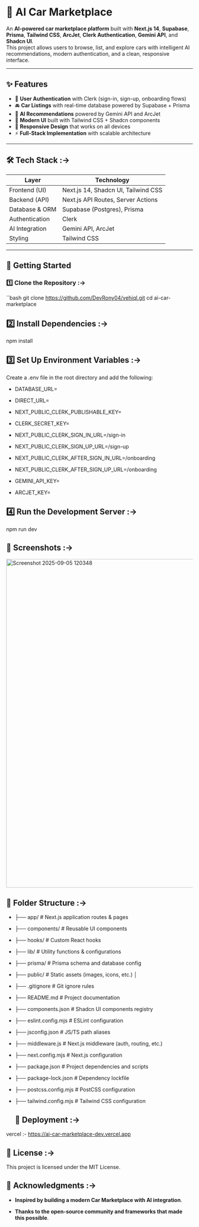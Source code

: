 # 🚗 AI Car Marketplace

An **AI-powered car marketplace platform** built with **Next.js 14**, **Supabase**, **Prisma**, **Tailwind CSS**, **ArcJet**, **Clerk Authentication**, **Gemini API**, and **Shadcn UI**.  
This project allows users to browse, list, and explore cars with intelligent AI recommendations, modern authentication, and a clean, responsive interface.

---

## ✨ Features

- 🔑 **User Authentication** with Clerk (sign-in, sign-up, onboarding flows)
- 🚘 **Car Listings** with real-time database powered by Supabase + Prisma
- 🤖 **AI Recommendations** powered by Gemini API and ArcJet
- 🎨 **Modern UI** built with Tailwind CSS + Shadcn components
- 📱 **Responsive Design** that works on all devices
- ⚡ **Full-Stack Implementation** with scalable architecture

---

## 🛠️ Tech Stack :->

| Layer            | Technology                          |
|------------------|-------------------------------------|
| Frontend (UI)    | Next.js 14, Shadcn UI, Tailwind CSS |
| Backend (API)    | Next.js API Routes, Server Actions  |
| Database & ORM   | Supabase (Postgres), Prisma         |
| Authentication   | Clerk                               |
| AI Integration   | Gemini API, ArcJet                  |
| Styling          | Tailwind CSS                        |

---

## 🚀 Getting Started

### 1️⃣ Clone the Repository :->
``bash
git clone https://github.com/DevRony04/vehiql.git
cd ai-car-marketplace

## 2️⃣ Install Dependencies :->
npm install

## 3️⃣ Set Up Environment Variables :->

Create a .env file in the root directory and add the following:

- DATABASE_URL=
- DIRECT_URL=

- NEXT_PUBLIC_CLERK_PUBLISHABLE_KEY=
- CLERK_SECRET_KEY=
- NEXT_PUBLIC_CLERK_SIGN_IN_URL=/sign-in
- NEXT_PUBLIC_CLERK_SIGN_UP_URL=/sign-up
- NEXT_PUBLIC_CLERK_AFTER_SIGN_IN_URL=/onboarding
- NEXT_PUBLIC_CLERK_AFTER_SIGN_UP_URL=/onboarding

- GEMINI_API_KEY=
- ARCJET_KEY=

## 4️⃣ Run the Development Server :->
npm run dev

## 📸 Screenshots :->

<img width="1837" height="886" alt="Screenshot 2025-09-05 120348" src="https://github.com/user-attachments/assets/eb3fff35-8853-45d0-8669-2cfd66bf80ff" />

## 📂 Folder Structure :->
- ├── app/ # Next.js application routes & pages
- ├── components/ # Reusable UI components
- ├── hooks/ # Custom React hooks
- ├── lib/ # Utility functions & configurations
- ├── prisma/ # Prisma schema and database config
- ├── public/ # Static assets (images, icons, etc.)
│
- ├── .gitignore # Git ignore rules
- ├── README.md # Project documentation
- ├── components.json # Shadcn UI components registry
- ├── eslint.config.mjs # ESLint configuration
- ├── jsconfig.json # JS/TS path aliases
- ├── middleware.js # Next.js middleware (auth, routing, etc.)
- ├── next.config.mjs # Next.js configuration
- ├── package.json # Project dependencies and scripts
- ├── package-lock.json # Dependency lockfile
- ├── postcss.config.mjs # PostCSS configuration
- ├── tailwind.config.mjs # Tailwind CSS configuration

  ## 🚀 Deployment :->
vercel :- https://ai-car-marketplace-dev.vercel.app

## 📜 License :->

This project is licensed under the MIT License.

## 🙌 Acknowledgments :->

- **Inspired by building a modern Car Marketplace with AI integration**.

- **Thanks to the open-source community and frameworks that made this possible**.

